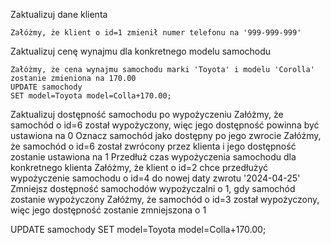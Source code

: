 Zaktualizuj dane klienta
```
Załóżmy, że klient o id=1 zmienił numer telefonu na '999-999-999'
```
Zaktualizuj cenę wynajmu dla konkretnego modelu samochodu
```
Załóżmy, że cena wynajmu samochodu marki 'Toyota' i modelu 'Corolla' zostanie zmieniona na 170.00
UPDATE samochody 
SET model=Toyota model=Colla+170.00;
```
Zaktualizuj dostępność samochodu po wypożyczeniu
Załóżmy, że samochód o id=6 został wypożyczony, więc jego dostępność powinna być ustawiona na 0
Oznacz samochód jako dostępny po jego zwrocie
Załóżmy, że samochód o id=6 został zwrócony przez klienta i jego dostępność zostanie ustawiona na 1
Przedłuż czas wypożyczenia samochodu dla konkretnego klienta
Załóżmy, że klient o id=2 chce przedłużyć wypożyczenie samochodu o id=4 do nowej daty zwrotu '2024-04-25'
Zmniejsz dostępność samochodów wypożyczalni o 1, gdy samochód zostanie wypożyczony
Załóżmy, że samochód o id=3 został wypożyczony, więc jego dostępność zostanie zmniejszona o 1

UPDATE samochody 
SET model=Toyota model=Colla+170.00;
